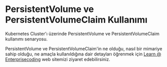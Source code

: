 # PersistentVolume ve PersistentVolumeClaim Kullanımı
Kubernetes Cluster'ı üzerinde PersistentVolume ve PersistentVolumeClaim kullanımı senaryosu.

PersistentVolume ve PersistentVolumeClaim'in ne olduğu, nasıl bir mimariye sahip olduğu, ne amaçla kullanıldığına dair detayları öğrenmek için [Learn @ Enterprisecoding](http://learn.enterprisecoding.com/) web sitemizi ziyaret edebilirsiniz.